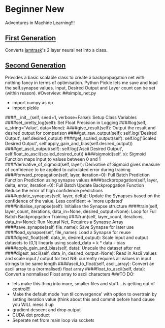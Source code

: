 # Beginner New
Adventures in Machine Learning!!!
## [First Generation](https://github.com/jamesrobertcarthew/machine-learning-experiments/tree/first-generation)
Converts [iamtrask](http://iamtrask.github.io/)'s 2 layer neural net into a class.
## [Second Generation](https://github.com/jamesrobertcarthew/machine-learning-experiments/tree/second-generation)
Provides a basic scalable class to create a backpropagation net with nothing fancy in terms of optimisation. Python Pickle lets me save and load the self.synapse values. Input, Desired Output and Layer count can be set (within reason).
#Overview:
##simple_net.py
* import numpy as np
* import pickle

####\_\_init\_\_(self, seed=1, verbose=False):
Setup Class Variables
####set\_pretty\_log(self):
Set Float Precision in Logging
####log(self, a\_string='Value', data=None):
####give\_result(self):
Output the result and desired output for comparison
####get\_raw\_output(self):
self.log('Desired Output', self.desired\_output)
####get\_scaled\_output(self):
self.log('Scaled Desired Output', self.apply\_gain\_and\_bias(self.desired\_output))
####get\_ascii\_output(self):
self.log('Ascii Desired Output', self.float\_to\_ascii(scaled\_desired\_out))
####sigmoid(self, x):
Sigmoid Function maps input to values between 0 and 1
####derivative\_of\_sigmoid(self, layer):
Derivative of Sigmoid gives measure of confidence to be applied to calculated error during training
####forward\_propagation(self, layer, iteration=0):
Full Batch Prediction Function
Prediction using synapse values
####backpropagation(self, layer, delta, error, iteration=0):
Full Batch Update Backpropgation Function
Reduce the error of high confidence predictions
####update\_synapses(self, layer, delta):
Update the Synapses based on the confidence of the value. Less confident => 'more updated'
####initialise\_synapse(self):
Initialise the Synapse structure
####train(self, layer\_count, iterations, data\_in=None, desired\_output=None):
Loop for Full Batch Backpropgation Training
####run(self, layer\_count, iterations, data\_in=None):
Run Neural Net, Requires a Synapse Array
####save\_synapse(self, file\_name):
Save Synapse for later use
####load\_synapse(self, file\_name):
Load a Synapse for reuse
####digest\_float(self, data\_in, desired\_output):
Scale input and output datasets to (0,1) linearly using scaled\_data = k * data - bias
####apply\_gain\_and\_bias(self, data):
Unscale the dataset after net
####digest\_ascii(self, data\_in, desired\_output=None):
Read in Ascii values and scale input / output for text
NB: currently requires all values in input strings to be same length
####ascii\_to\_float(self, ascii\_array):
Convert an ascii array to a (normalised) float array
####float\_to\_ascii(self, data):
Convert a normalised Float array to ascii characters
###TO DO:
* lets make this thing into more, smaller files and stuff... is getting out of control!!!
* Make the default mode 'run til convergence' with option to overtrain by setting iteration value (think about this and commit before hand cause you WILL mess it up
* gradient descent and drop output
* CUDA dot product
* Seperate net from main loop via sockets

